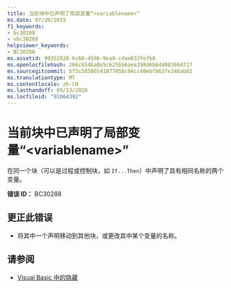 ```yaml
---
title: 当前块中已声明了局部变量“<variablename>”
ms.date: 07/20/2015
f1_keywords:
- bc30288
- vbc30288
helpviewer_keywords:
- BC30288
ms.assetid: 99352028-6c60-4596-9ea8-cdae632fefb8
ms.openlocfilehash: 266c6546a8e5c625bb6aee298d6b64d083660717
ms.sourcegitcommit: bf5c5850654187705bc94cc40ebfb62fe346ab02
ms.translationtype: MT
ms.contentlocale: zh-CN
ms.lasthandoff: 09/23/2020
ms.locfileid: "91064392"
---
```

# <a name="local-variable-variablename-is-already-declared-in-the-current-block"></a>当前块中已声明了局部变量“\<variablename>”

在同一个块（可以是过程或控制块，如 `If...Then`）中声明了具有相同名称的两个变量。  
  
 **错误 ID：** BC30288  
  
## <a name="to-correct-this-error"></a>更正此错误  
  
- 将其中一个声明移动到其他块，或更改其中某个变量的名称。  
  
## <a name="see-also"></a>请参阅

- [Visual Basic 中的隐藏](../programming-guide/language-features/declared-elements/shadowing.md)
